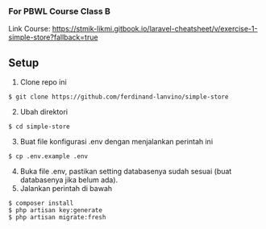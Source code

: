 ### For PBWL Course Class B
Link Course: https://stmik-likmi.gitbook.io/laravel-cheatsheet/v/exercise-1-simple-store?fallback=true

## Setup
1. Clone repo ini
```
$ git clone https://github.com/ferdinand-lanvino/simple-store
```
2. Ubah direktori
```
$ cd simple-store
```
3. Buat file konfigurasi .env dengan menjalankan perintah ini
```
$ cp .env.example .env
```
4. Buka file .env, pastikan setting databasenya sudah sesuai (buat databasenya jika belum ada).
5. Jalankan perintah di bawah
```
$ composer install
$ php artisan key:generate
$ php artisan migrate:fresh
```
